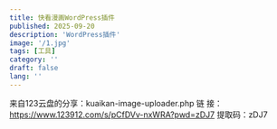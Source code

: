 ```yaml
---
title: 快看漫画WordPress插件
published: 2025-09-20
description: 'WordPress插件'
image: '/1.jpg'
tags: [工具]
category: ''
draft: false 
lang: ''
---
```


来自123云盘的分享：kuaikan-image-uploader.php 链   接：https://www.123912.com/s/pCfDVv-nxWRA?pwd=zDJ7 提取码：zDJ7
